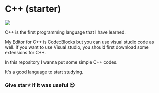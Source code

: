 # C++ (starter)

<img src="https://global-prog.com/wp-content/uploads/2019/07/cpp-e1572092855695.jpg.webp"/>

C++ is the first programming language that I have learned.

My Editor for C++ is Code::Blocks but you can use visual studio code as well.
If you want to use Visual studio, you should first download some extensions for C++.

In this repository I wanna put some simple C++ codes.

It's a good language to start studying.

### Give star⭐ if it was useful 😉
